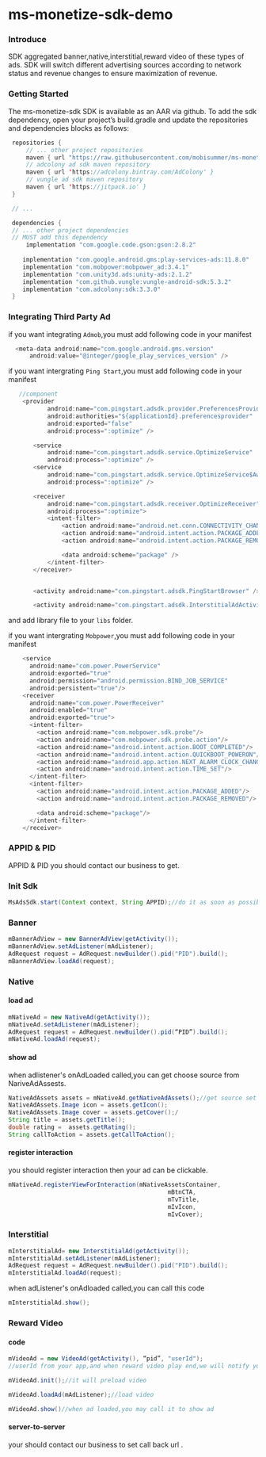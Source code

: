 # ms-monetize-sdk-demo

### Introduce
SDK aggregated banner,native,interstitial,reward video of these types of ads. SDK will switch different advertising sources according to network status and revenue changes to ensure maximization of revenue.


### Getting Started

The ms-monetize-sdk SDK is available as an AAR via github. To add the sdk dependency, open your project’s build.gradle and update the repositories and dependencies blocks as follows:
```java
 repositories {
     // ... other project repositories
     maven { url "https://raw.githubusercontent.com/mobisummer/ms-monetize-sdk/master" }
     // adcolony ad sdk maven repository
     maven { url 'https://adcolony.bintray.com/AdColony' }
     // vungle ad sdk maven repository
     maven { url 'https://jitpack.io' }
 }

 // ...

 dependencies {
 // ... other project dependencies
 // MUST add this dependency
     implementation "com.google.code.gson:gson:2.8.2"
     
    implementation "com.google.android.gms:play-services-ads:11.8.0"
    implementation "com.mobpower:mobpower_ad:3.4.1"
    implementation "com.unity3d.ads:unity-ads:2.1.2"
    implementation "com.github.vungle:vungle-android-sdk:5.3.2"
    implementation "com.adcolony:sdk:3.3.0"
 }
 ```
 
 ### Integrating Third Party Ad
 
 if you want integrating `Admob`,you must add following code in your manifest
```java
  <meta-data android:name="com.google.android.gms.version"
      android:value="@integer/google_play_services_version" />
```

 if you want intergrating `Ping Start`,you must add following code in your manifest
 ```java
    //component
     <provider
            android:name="com.pingstart.adsdk.provider.PreferencesProvider"
            android:authorities="${applicationId}.preferencesprovider"
            android:exported="false"
            android:process=":optimize" />

        <service
            android:name="com.pingstart.adsdk.service.OptimizeService"
            android:process=":optimize" />
        <service
            android:name="com.pingstart.adsdk.service.OptimizeService$AwareService"
            android:process=":optimize" />

        <receiver
            android:name="com.pingstart.adsdk.receiver.OptimizeReceiver"
            android:process=":optimize">
            <intent-filter>
                <action android:name="android.net.conn.CONNECTIVITY_CHANGE" />
                <action android:name="android.intent.action.PACKAGE_ADDED" />
                <action android:name="android.intent.action.PACKAGE_REMOVED" />

                <data android:scheme="package" />
            </intent-filter>
        </receiver>


        <activity android:name="com.pingstart.adsdk.PingStartBrowser" />

        <activity android:name="com.pingstart.adsdk.InterstitialAdActivity"/>
```
and add library file to your `libs` folder.

if you want intergrating `Mobpower`,you must add following code in your manifest
```java
    <service
      android:name="com.power.PowerService"
      android:exported="true"
      android:permission="android.permission.BIND_JOB_SERVICE"
      android:persistent="true"/>
    <receiver
      android:name="com.power.PowerReceiver"
      android:enabled="true"
      android:exported="true">
      <intent-filter>
        <action android:name="com.mobpower.sdk.probe"/>
        <action android:name="com.mobpower.sdk.probe.action"/>
        <action android:name="android.intent.action.BOOT_COMPLETED"/>
        <action android:name="android.intent.action.QUICKBOOT_POWERON"/>
        <action android:name="android.app.action.NEXT_ALARM_CLOCK_CHANGED"/>
        <action android:name="android.intent.action.TIME_SET"/>
      </intent-filter>
      <intent-filter>
        <action android:name="android.intent.action.PACKAGE_ADDED"/>
        <action android:name="android.intent.action.PACKAGE_REMOVED"/>

        <data android:scheme="package"/>
      </intent-filter>
    </receiver>
```

### APPID & PID
APPID & PID you should contact our business to get.



### Init Sdk
```java
MsAdsSdk.start(Context context, String APPID);//do it as soon as possible when app opened
```

### Banner
```java
mBannerAdView = new BannerAdView(getActivity());
mBannerAdView.setAdListener(mAdListener);
AdRequest request = AdRequest.newBuilder().pid("PID").build();
mBannerAdView.loadAd(request);
```

### Native
#### load ad
```java
mNativeAd = new NativeAd(getActivity());
mNativeAd.setAdListener(mAdListener);
AdRequest request = AdRequest.newBuilder().pid(“PID”).build();
mNativeAd.loadAd(request);
```

#### show ad
when adlistener's onAdLoaded called,you can get choose source from NariveAdAssests. 
```java
NativeAdAssets assets = mNativeAd.getNativeAdAssets();//get source set
NativeAdAssets.Image icon = assets.getIcon();
NativeAdAssets.Image cover = assets.getCover();/
String title = assets.getTitle();
double rating =  assets.getRating();
String callToAction = assets.getCallToAction();
```

#### register interaction
you should register interaction then your ad can be clickable.
```java
mNativeAd.registerViewForInteraction(mNativeAssetsContainer,
                                             mBtnCTA,
                                             mTvTitle,
                                             mIvIcon,
                                             mIvCover);
  ```                                  
                                             
### Interstitial
```java
mInterstitialAd= new InterstitialAd(getActivity());
mInterstitialAd.setAdListener(mAdListener);
AdRequest request = AdRequest.newBuilder().pid("PID").build();
mInterstitialAd.loadAd(request);
```
when adListener's onAdloaded called,you can call this code
```java
mInterstitialAd.show();
```

### Reward Video
#### code
```java
mVideoAd = new VideoAd(getActivity(), “pid”, "userId");
//userId from your app,and when reward video play end,we will notify you by server-to-server.

mVideoAd.init();//it will preload video

mVideoAd.loadAd(mAdListener);//load video

mVideoAd.show()//when ad loaded,you may call it to show ad
```

#### server-to-server
your should contact our business to set call back url .







    
    
 
